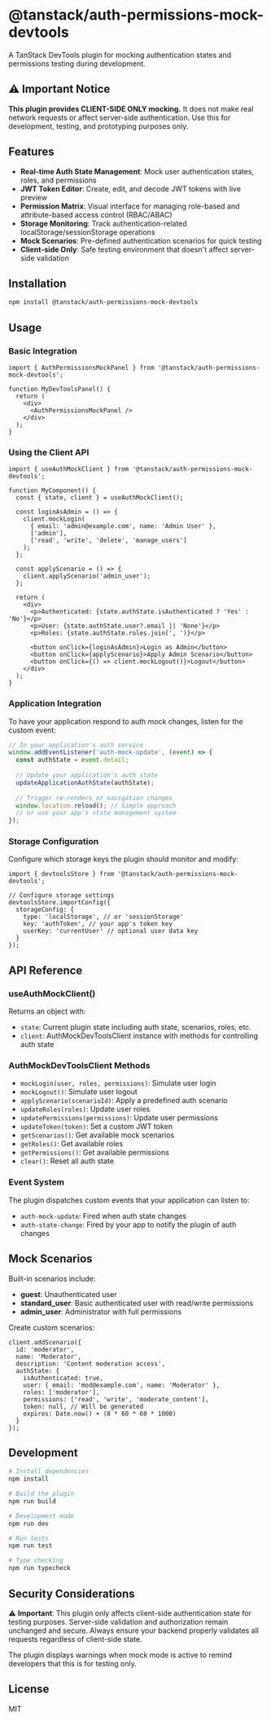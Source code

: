 # @tanstack/auth-permissions-mock-devtools

A TanStack DevTools plugin for mocking authentication states and permissions testing during development.

## ⚠️ Important Notice

**This plugin provides CLIENT-SIDE ONLY mocking.** It does not make real network requests or affect server-side authentication. Use this for development, testing, and prototyping purposes only.

## Features

- **Real-time Auth State Management**: Mock user authentication states, roles, and permissions
- **JWT Token Editor**: Create, edit, and decode JWT tokens with live preview
- **Permission Matrix**: Visual interface for managing role-based and attribute-based access control (RBAC/ABAC)
- **Storage Monitoring**: Track authentication-related localStorage/sessionStorage operations
- **Mock Scenarios**: Pre-defined authentication scenarios for quick testing
- **Client-side Only**: Safe testing environment that doesn't affect server-side validation

## Installation

```bash
npm install @tanstack/auth-permissions-mock-devtools
```

## Usage

### Basic Integration

```tsx
import { AuthPermissionsMockPanel } from '@tanstack/auth-permissions-mock-devtools';

function MyDevToolsPanel() {
  return (
    <div>
      <AuthPermissionsMockPanel />
    </div>
  );
}
```

### Using the Client API

```tsx
import { useAuthMockClient } from '@tanstack/auth-permissions-mock-devtools';

function MyComponent() {
  const { state, client } = useAuthMockClient();

  const loginAsAdmin = () => {
    client.mockLogin(
      { email: 'admin@example.com', name: 'Admin User' },
      ['admin'],
      ['read', 'write', 'delete', 'manage_users']
    );
  };

  const applyScenario = () => {
    client.applyScenario('admin_user');
  };

  return (
    <div>
      <p>Authenticated: {state.authState.isAuthenticated ? 'Yes' : 'No'}</p>
      <p>User: {state.authState.user?.email || 'None'}</p>
      <p>Roles: {state.authState.roles.join(', ')}</p>
      
      <button onClick={loginAsAdmin}>Login as Admin</button>
      <button onClick={applyScenario}>Apply Admin Scenario</button>
      <button onClick={() => client.mockLogout()}>Logout</button>
    </div>
  );
}
```

### Application Integration

To have your application respond to auth mock changes, listen for the custom event:

```javascript
// In your application's auth service
window.addEventListener('auth-mock-update', (event) => {
  const authState = event.detail;
  
  // Update your application's auth state
  updateApplicationAuthState(authState);
  
  // Trigger re-renders or navigation changes
  window.location.reload(); // Simple approach
  // or use your app's state management system
});
```

### Storage Configuration

Configure which storage keys the plugin should monitor and modify:

```tsx
import { devtoolsStore } from '@tanstack/auth-permissions-mock-devtools';

// Configure storage settings
devtoolsStore.importConfig({
  storageConfig: {
    type: 'localStorage', // or 'sessionStorage'
    key: 'authToken', // your app's token key
    userKey: 'currentUser' // optional user data key
  }
});
```

## API Reference

### useAuthMockClient()

Returns an object with:
- `state`: Current plugin state including auth state, scenarios, roles, etc.
- `client`: AuthMockDevToolsClient instance with methods for controlling auth state

### AuthMockDevToolsClient Methods

- `mockLogin(user, roles, permissions)`: Simulate user login
- `mockLogout()`: Simulate user logout
- `applyScenario(scenarioId)`: Apply a predefined auth scenario
- `updateRoles(roles)`: Update user roles
- `updatePermissions(permissions)`: Update user permissions
- `updateToken(token)`: Set a custom JWT token
- `getScenarios()`: Get available mock scenarios
- `getRoles()`: Get available roles
- `getPermissions()`: Get available permissions
- `clear()`: Reset all auth state

### Event System

The plugin dispatches custom events that your application can listen to:

- `auth-mock-update`: Fired when auth state changes
- `auth-state-change`: Fired by your app to notify the plugin of auth changes

## Mock Scenarios

Built-in scenarios include:

- **guest**: Unauthenticated user
- **standard_user**: Basic authenticated user with read/write permissions
- **admin_user**: Administrator with full permissions

Create custom scenarios:

```tsx
client.addScenario({
  id: 'moderator',
  name: 'Moderator',
  description: 'Content moderation access',
  authState: {
    isAuthenticated: true,
    user: { email: 'mod@example.com', name: 'Moderator' },
    roles: ['moderator'],
    permissions: ['read', 'write', 'moderate_content'],
    token: null, // Will be generated
    expires: Date.now() + (8 * 60 * 60 * 1000)
  }
});
```

## Development

```bash
# Install dependencies
npm install

# Build the plugin
npm run build

# Development mode
npm run dev

# Run tests
npm run test

# Type checking
npm run typecheck
```

## Security Considerations

⚠️ **Important**: This plugin only affects client-side authentication state for testing purposes. Server-side validation and authorization remain unchanged and secure. Always ensure your backend properly validates all requests regardless of client-side state.

The plugin displays warnings when mock mode is active to remind developers that this is for testing only.

## License

MIT